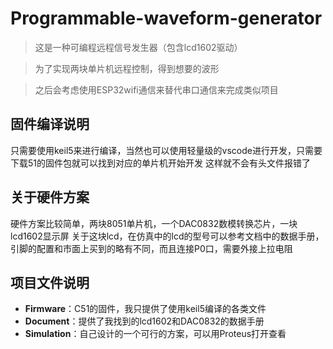 # Programmable-waveform-generator
>这是一种可编程远程信号发生器（包含lcd1602驱动）

>为了实现两块单片机远程控制，得到想要的波形

>之后会考虑使用ESP32wifi通信来替代串口通信来完成类似项目

## 固件编译说明

只需要使用keil5来进行编译，当然也可以使用轻量级的vscode进行开发，只需要下载51的固件包就可以找到对应的单片机开始开发
这样就不会有头文件报错了

## 关于硬件方案

硬件方案比较简单，两块8051单片机，一个DAC0832数模转换芯片，一块lcd1602显示屏
关于这块lcd，在仿真中的lcd的型号可以参考文档中的数据手册，引脚的配置和市面上买到的略有不同，而且连接P0口，需要外接上拉电阻

## 项目文件说明
* **Firmware**：C51的固件，我只提供了使用keil5编译的各类文件
* **Document**：提供了我找到的lcd1602和DAC0832的数据手册
* **Simulation**：自己设计的一个可行的方案，可以用Proteus打开查看
